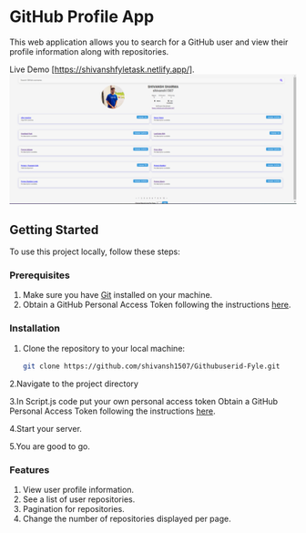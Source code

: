 # GitHub Profile App

This web application allows you to search for a GitHub user and view their profile information along with repositories.



Live Demo [https://shivanshfyletask.netlify.app/].
![Screenshot](https://raw.githubusercontent.com/shivansh1507/Githubuserid-Fyle/main/Screenshot%20of%20my%20entered%20id.png)
## Getting Started

To use this project locally, follow these steps:

### Prerequisites

1. Make sure you have [Git](https://git-scm.com/) installed on your machine.
2. Obtain a GitHub Personal Access Token following the instructions [here](https://docs.github.com/en/authentication/keeping-your-account-and-data-secure/creating-a-personal-access-token).

### Installation

1. Clone the repository to your local machine:

   ```bash
   git clone https://github.com/shivansh1507/Githubuserid-Fyle.git
2.Navigate to the project directory


3.In Script.js code put your own personal access token
Obtain a GitHub Personal Access Token following the instructions [here](https://docs.github.com/en/authentication/keeping-your-account-and-data-secure/creating-a-personal-access-token).


4.Start your server.


5.You are good to go.


### Features

1. View user profile information.
2. See a list of user repositories.
3. Pagination for repositories.
4. Change the number of repositories displayed per page.
